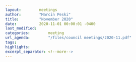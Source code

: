 ```yaml
---
layout:        meetings
author:        "Marcin Peski"
title:         "November 2020"
date:          2020-11-01 00:00:01 -0400
last_modified:       
categories:        meeting
url_agenda:        "/files/council meetings/2020-11.pdf"
tags:        
highlights:       
excerpt_separator: <!--more-->
---
```

<!--more-->
